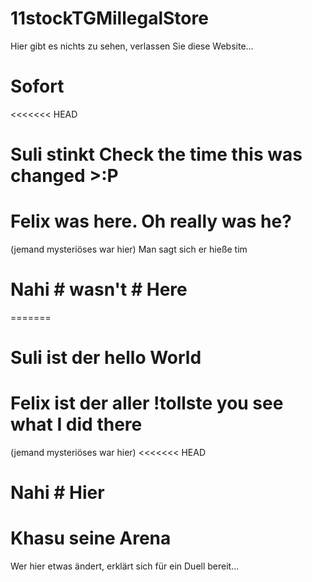 # 11stockTGMillegalStore
Hier gibt es nichts zu sehen, verlassen Sie diese Website...
# Sofort
<<<<<<< HEAD
# Suli stinkt Check the time this was changed >:P
# Felix was here. Oh really was he? 
(jemand mysteriöses war hier) Man sagt sich er hieße tim
# Nahi # wasn't # Here 
=======
# Suli ist der hello World
# Felix ist der aller !tollste you see what I did there
(jemand mysteriöses war hier)
<<<<<<< HEAD
# Nahi # Hier #
# Khasu seine Arena 
Wer hier etwas ändert, erklärt sich für ein Duell bereit...
